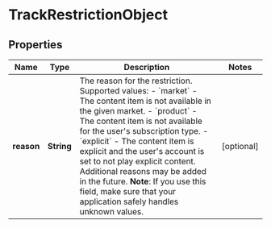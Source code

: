 # TrackRestrictionObject

## Properties
Name | Type | Description | Notes
------------ | ------------- | ------------- | -------------
**reason** | **String** | The reason for the restriction. Supported values: - &#x60;market&#x60; - The content item is not available in the given market. - &#x60;product&#x60; - The content item is not available for the user&#x27;s subscription type. - &#x60;explicit&#x60; - The content item is explicit and the user&#x27;s account is set to not play explicit content.  Additional reasons may be added in the future. **Note**: If you use this field, make sure that your application safely handles unknown values.  |  [optional]
